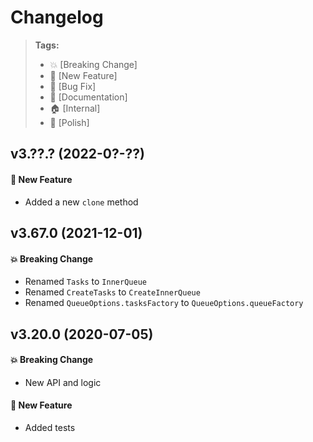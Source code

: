 Changelog
=========

> **Tags:**
> - :boom:       [Breaking Change]
> - :rocket:     [New Feature]
> - :bug:        [Bug Fix]
> - :memo:       [Documentation]
> - :house:      [Internal]
> - :nail_care:  [Polish]

## v3.??.? (2022-0?-??)

#### :rocket: New Feature

* Added a new `clone` method

## v3.67.0 (2021-12-01)

#### :boom: Breaking Change

* Renamed `Tasks` to `InnerQueue`
* Renamed `CreateTasks` to `CreateInnerQueue`
* Renamed `QueueOptions.tasksFactory` to `QueueOptions.queueFactory`

## v3.20.0 (2020-07-05)

#### :boom: Breaking Change

* New API and logic

#### :rocket: New Feature

* Added tests
